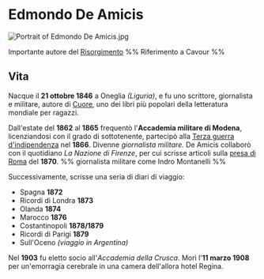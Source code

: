# Edmondo De Amicis
![Portrait of Edmondo De Amicis.jpg](https://upload.wikimedia.org/wikipedia/commons/thumb/8/86/Portrait_of_Edmondo_De_Amicis.jpg/220px-Portrait_of_Edmondo_De_Amicis.jpg)

Importante autore del [Risorgimento](Risorgimento.md)
%% Riferimento a Cavour %%

## Vita
Nacque il **21 ottobre 1846** a Oneglia *(Liguria)*, e fu uno scrittore, giornalista e militare, autore di [Cuore](Cuore.md), uno dei libri più popolari della letteratura mondiale per ragazzi.

Dall'estate del **1862** al **1865** frequentò l'**Accademia militare di Modena**, licenziandosi con il grado di sottotenente, partecipò alla [Terza guerra d'indipendenza](Terza%20guerra%20d'indipendenza.md) nel **1866**. Divenne *giornalista militare*.
De Amicis collaborò con il quotidiano *La Nazione di Firenze*, per cui scrisse articoli sulla [presa di Roma](presa%20di%20Roma.md) del **1870**.
%% giornalista militare come Indro Montanelli %%

Successivamente, scrisse una seria di diari di viaggio:
* Spagna **1872**
* Ricordi di Londra **1873**
* Olanda **1874**
* Marocco **1876**
* Costantinopoli **1878/1879**
* Ricordi di Parigi **1879**
* Sull'Oceno *(viaggio in Argentina)*

Nel **1903** fu eletto socio all'*Accademia della Crusca*.
Morì l'**11 marzo 1908** per un'emorragia cerebrale in una camera dell'allora hotel Regina.